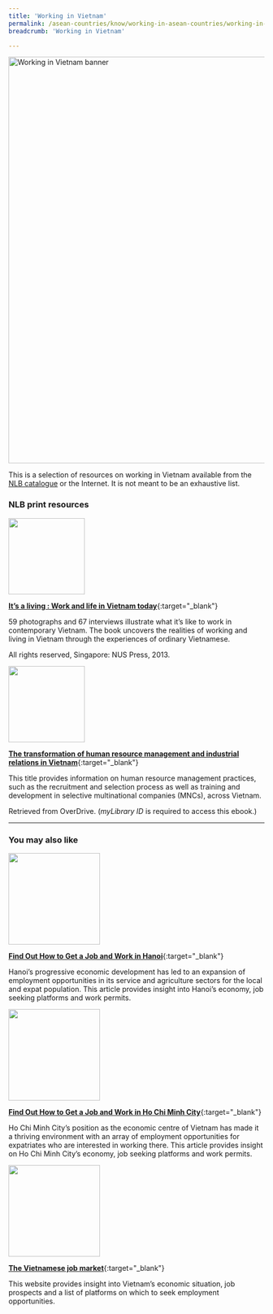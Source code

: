 ```yaml
---
title: 'Working in Vietnam'
permalink: /asean-countries/know/working-in-asean-countries/working-in-vietnam/
breadcrumb: 'Working in Vietnam'

---
```



<img src="/images/asean-working/ASEAN-Vietnam-Working.jpg" alt="Working in Vietnam banner" style="width:800px;" />

This is a selection of resources on working in Vietnam available from the [NLB catalogue](http://catalogue.nlb.gov.sg/) or the Internet.  It is not meant to be an exhaustive list.

### **NLB print resources**

<img src="/images/book-covers/Its-a-living-Work-and-life-in-Vietnam-today.jpg" style="width:150px;" />

[**It’s a living : Work and life in Vietnam today**](http://eservice.nlb.gov.sg/item_holding.aspx?bid=200123869){:target="_blank"}

59 photographs and 67 interviews illustrate what it’s like to work in contemporary Vietnam. The book uncovers the realities of working and living in Vietnam through the experiences of ordinary Vietnamese.

All rights reserved, Singapore: NUS Press, 2013.

<img src="/images/book-covers/The-transformation-of-human-resource-management-and-industrial-relations-in-Vietnam.jpg" style="width:150px;" />

[**The transformation of human resource management and industrial relations in Vietnam**](https://nlb.overdrive.com/media/1750744){:target="_blank"}

This title provides information on human resource management practices, such as the recruitment and selection process as well as training and development in selective multinational companies (MNCs), across Vietnam.

Retrieved from OverDrive. (*myLibrary ID* is required to access this ebook.)

---

### **You may also like**

<img src="/images/resources/Article 3.jpg" style="width:180px;" />

[**Find Out How to Get a Job and Work in Hanoi**](https://www.internations.org/hanoi-expats/guide/working-short){:target="_blank"}

Hanoi’s progressive economic development has led to an expansion of employment opportunities in its service and agriculture sectors for the local and expat population. This article provides insight into Hanoi’s economy, job seeking platforms and work permits.

<img src="/images/resources/Article 2.jpg" style="width:180px;" />

[**Find Out How to Get a Job and Work in Ho Chi Minh City**](https://www.internations.org/ho-chi-minh-city-expats/guide/working-short){:target="_blank"}

Ho Chi Minh City’s position as the economic centre of Vietnam has made it a thriving environment with an array of employment opportunities for expatriates who are interested in working there. This article provides insight on Ho Chi Minh City’s economy, job seeking platforms and work permits.

<img src="/images/resources/Article 1.jpg" style="width:180px;" />

[**The Vietnamese job market**](https://justlanded.com/english/Vietnam/Vietnam-Guide/Jobs/The-Vietnamese-job-market){:target="_blank"}

This website provides insight into Vietnam’s economic situation, job prospects and a list of platforms on which to seek employment opportunities.